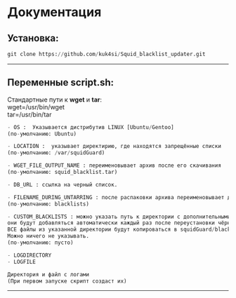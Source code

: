 # Документация

## Установка:
```python
git clone https://github.com/kuk4si/Squid_blacklist_updater.git
```
___

## Переменные script.sh:

Стандартные пути к **wget** и **tar**:<br/>
wget=/usr/bin/wget<br/>
tar=/usr/bin/tar<br/>

```python
- OS :  Указывается дистрибутив LINUX [Ubuntu/Gentoo]
(по-умолчанию: Ubuntu)
```

```python
- LOCATION :  указывает директирию, где находятся запрещённые списки
(по-умолчанию: /var/squidGuard)
```

```python
- WGET_FILE_OUTPUT_NAME : переименовывает архив после его скачивания
(по-умолчанию: squid_blacklist.tar)
```

```python
- DB_URL : ссылка на черный список.
```

```python
- FILENAME_DURING_UNTARRING : после распаковки архива переименовывает директорию в указанное название
(по-умолчанию: blacklists)
```

```python
- CUSTOM_BLACKLISTS : можно указать путь к директории с дополнительными списками, 
они будут добавляться автоматически каждый раз после переустановки чёрного списка.
ВСЕ файлы из указанной директории будут копироваться в squidGuard/blacklists.
Можно ничего не указывать.
(по-умолчанию: пусто)
```
```python
- LOGDIRECTORY
- LOGFILE

Директория и файл с логами
(При первом запуске скрипт создаст их)
```
___


